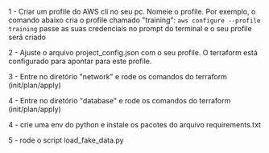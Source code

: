1 - Criar um profile do AWS cli no seu pc. Nomeie o profile. Por exemplo, o comando abaixo cria o profile chamado "training":
`aws configure --profile training`
passe as suas credenciais no prompt do terminal e o seu profile será criado

2 - Ajuste o arquivo project_config.json com o seu profile. O terraform está configurado para apontar para este profile.

3 - Entre no diretório "network" e rode os comandos do terraform (init/plan/apply)

4 - Entre no diretório "database" e rode os comandos do terraform (init/plan/apply)

4 - crie uma env do python e instale os pacotes do arquivo requirements.txt

5 - rode o script load_fake_data.py

